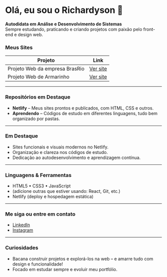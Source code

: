 # Olá, eu sou o Richardyson 👋

**Autodidata em Análise e Desenvolvimento de Sistemas**  
Sempre estudando, praticando e criando projetos com paixão pelo front-end e design web.  

###  Meus Sites
| Projeto | Link |
|--------|------|
| Projeto Web da empresa BrasRio | [Ver site](https://brasriocg.netlify.app/) |
| Projeto Web de Armarinho | [Ver site](https://cleoneide.netlify.app/) |

---

###  Repositórios em Destaque

- **Netlify** – Meus sites prontos e publicados, com HTML, CSS e outros.  
- **Aprendendo** – Códigos de estudo em diferentes linguagens, tudo bem organizado por pastas.

---

###  Em Destaque

-  Sites funcionais e visuais modernos no Netlify.
-  Organização e clareza nos códigos de estudo.
-  Dedicação ao autodesenvolvimento e aprendizagem contínua.

---

###  Linguagens & Ferramentas

- HTML5 • CSS3 • JavaScript
- (adicione outras que estiver usando: React, Git, etc.)
- Netlify (deploy e hospedagem estática)

---

###  Me siga ou entre em contato

- [LinkedIn](https://www.linkedin.com/in/richardyson-freitas-166b421a3)  
- [Instagram](https://www.instagram.com/ri_chardyson)  

---

###  Curiosidades  

-  Bacana construir projetos e explorá-los na web – e amarre tudo com design e funcionalidade!  
-  Focado em estudar sempre e evoluir meu portfólio.




